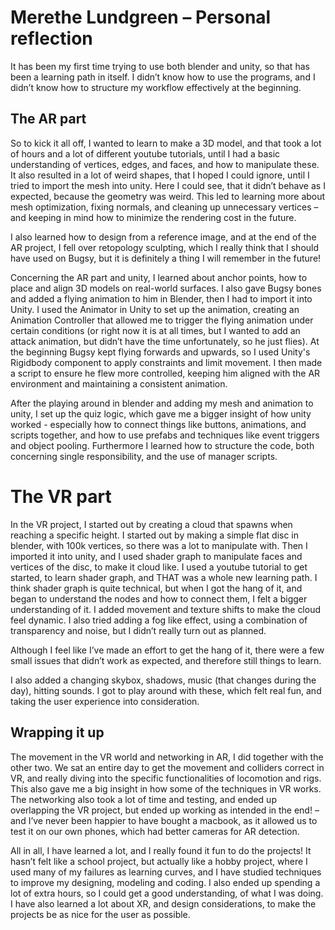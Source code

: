 # Merethe Lundgreen – Personal reflection
It has been my first time trying to use both blender and unity, so that has been a learning path in itself. I didn’t know how to use the programs, and I didn’t know how to structure my workflow effectively at the beginning.

## The AR part
So to kick it all off, I wanted to learn to make a 3D model, and that took a lot of hours and a lot of different youtube tutorials, until I had a basic understanding of vertices, edges, and faces, and how to manipulate these. It also resulted in a lot of weird shapes, that I hoped I could ignore, until I tried to import the mesh into unity. Here I could see, that it didn’t behave as I expected, because the geometry was weird. This led to learning more about mesh optimization, fixing normals, and cleaning up unnecessary vertices – and keeping in mind how to minimize the rendering cost in the future.

I also learned how to design from a reference image, and at the end of the AR project, I fell over retopology sculpting, which I really think that I should have used on Bugsy, but it is definitely a thing I will remember in the future!

Concerning the AR part and unity, I learned about anchor points, how to place and align 3D models on real-world surfaces. I also gave Bugsy bones and added a flying animation to him in Blender, then I had to import it into Unity. I used the Animator in Unity to set up the animation, creating an Animation Controller that allowed me to trigger the flying animation under certain conditions (or right now it is at all times, but I wanted to add an attack animation, but didn’t have the time unfortunately, so he just flies). 
At the beginning Bugsy kept flying forwards and upwards, so I used Unity's Rigidbody component to apply constraints and limit movement. I then made a script to ensure he flew more controlled, keeping him aligned with the AR environment and maintaining a consistent animation.

After the playing around in blender and adding my mesh and animation to unity, I set up the quiz logic, which gave me a bigger insight of how unity worked - especially how to connect things like buttons, animations, and scripts together, and how to use prefabs and techniques like event triggers and object pooling. Furthermore I learned how to structure the code, both concerning single responsibility, and the use of manager scripts. 

# The VR part
In the VR project, I started out by creating a cloud that spawns when reaching a specific height. I started out by making a simple flat disc in blender, with 100k vertices, so there was a lot to manipulate with. Then I imported it into unity, and I used shader graph to manipulate faces and vertices of the disc, to make it cloud like. I used a youtube tutorial to get started, to learn shader graph, and THAT was a whole new learning path. I think shader graph is quite technical, but when I got the hang of it, and began to understand the nodes and how to connect them, I felt a bigger understanding of it. I added movement and texture shifts to make the cloud feel dynamic. I also tried adding a fog like effect, using a combination of transparency and noise, but I didn’t really turn out as planned.

Although I feel like I’ve made an effort to get the hang of it, there were a few small issues that didn’t work as expected, and therefore still things to learn.

I also added a changing skybox, shadows, music (that changes during the day), hitting sounds. I got to play around with these, which felt real fun, and taking the user experience into consideration. 

## Wrapping it up
The movement in the VR world and networking in AR, I did together with the other two. We sat an entire day to get the movement and colliders correct in VR, and really diving into the specific functionalities of locomotion and rigs. This also gave me a big insight in how some of the techniques in VR works. The networking also took a lot of time and testing, and ended up overlapping the VR project, but ended up working as intended in the end! – and I’ve never been happier to have bought a macbook, as it allowed us to test it on our own phones, which had better cameras for AR detection.

All in all, I have learned a lot, and I really found it fun to do the projects! It hasn’t felt like a school project, but actually like a hobby project, where I used many of my failures as learning curves, and I have studied techniques to improve my designing, modeling and coding. I also ended up spending a lot of extra hours, so I could get a good understanding, of what I was doing. I have also learned a lot about XR, and design considerations, to make the projects be as nice for the user as possible. 

